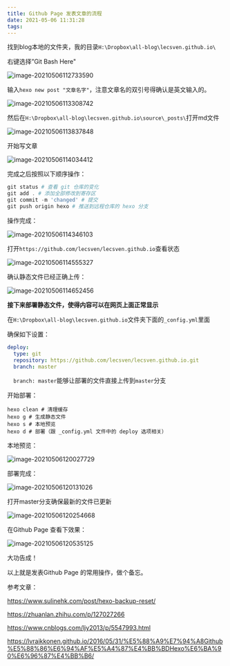 ```yaml
---
title: Github Page 发表文章的流程
date: 2021-05-06 11:31:28
tags:
---
```


找到blog本地的文件夹，我的目录`H:\Dropbox\all-blog\lecsven.github.io\`

右键选择”Git Bash Here"

![image-20210506112733590](https://i.loli.net/2021/05/06/5jFrd8B7tsfP2n3.png)



输入`hexo new post "文章名字"`，注意文章名的双引号得确认是英文输入的。

![image-20210506113308742](https://i.loli.net/2021/05/06/WUcqxfioGaAgdDh.png)

然后在`H:\Dropbox\all-blog\lecsven.github.io\source\_posts\`打开md文件

![image-20210506113837848](https://i.loli.net/2021/05/06/i7ESWrf4mDJGLqb.png)

开始写文章

![image-20210506114034412](https://i.loli.net/2021/05/06/JuD9SfgqAlsKUxZ.png)

完成之后按照以下顺序操作：

```powershell
git status # 查看 git 仓库的变化
git add . # 添加全部修改到寄存区
git commit -m 'changed' # 提交
git push origin hexo # 推送到远程仓库的 hexo 分支
```

操作完成：

![image-20210506114346103](https://i.loli.net/2021/05/06/eDSvjJhQpk35Ngu.png)

打开`https://github.com/lecsven/lecsven.github.io`查看状态

![image-20210506114555327](https://i.loli.net/2021/05/06/5xFVDezwglsQT6f.png)

确认静态文件已经正确上传：

![image-20210506114652456](https://i.loli.net/2021/05/06/wfSCbmg5dEuhTol.png)

**接下来部署静态文件，使得内容可以在网页上面正常显示**



在`H:\Dropbox\all-blog\lecsven.github.io`文件夹下面的`_config.yml`里面

确保如下设置：

```yaml
deploy:
  type: git
  repository: https://github.com/lecsven/lecsven.github.io.git
  branch: master
```

`  branch: master`能够让部署的文件直接上传到`master`分支

开始部署：

```shell
hexo clean # 清理缓存
hexo g # 生成静态文件
hexo s # 本地预览
hexo d # 部署（跟 _config.yml 文件中的 deploy 选项相关）

```

本地预览：

![image-20210506120027729](https://i.loli.net/2021/05/06/lmDcVPaQwBWNSTH.png)

部署完成：

![image-20210506120131026](https://i.loli.net/2021/05/06/uYSh3AQIrTmP7tC.png)

打开master分支确保最新的文件已更新

![image-20210506120254668](https://i.loli.net/2021/05/06/nFQZgJ15vwRctki.png)

在Github Page 查看下效果：

![image-20210506120535125](https://i.loli.net/2021/05/06/q5diXnsH7RAz2C4.png)

大功告成！

以上就是发表Github Page 的常用操作，做个备忘。

参考文章：

https://www.sulinehk.com/post/hexo-backup-reset/

https://zhuanlan.zhihu.com/p/127027266

https://www.cnblogs.com/ljy2013/p/5547993.html

https://lvraikkonen.github.io/2016/05/31/%E5%88%A9%E7%94%A8Github%E5%88%86%E6%94%AF%E5%A4%87%E4%BB%BDHexo%E6%BA%90%E6%96%87%E4%BB%B6/